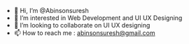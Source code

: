 - 👋 Hi, I’m @Abinsonsuresh
- 👀 I’m interested in Web Development and UI UX Designing
- 💞️ I’m looking to collaborate on UI UX designing
- 📫 How to reach me : abinsonsuresh@gmail.com

<!---
Abinsonsuresh/Abinsonsuresh is a ✨ special ✨ repository because its `README.md` (this file) appears on your GitHub profile.
You can click the Preview link to take a look at your changes.
--->
